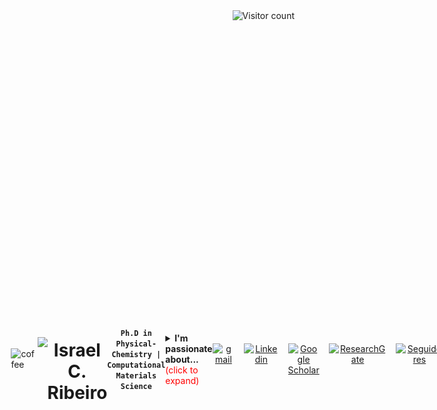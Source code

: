 <img align="right" src="https://komarev.com/ghpvc/?username=israel-c-ribeiro&color=0088CC&style=flat-square" alt="Visitor count" />

<div style="display: flex; align-items: center; justify-content: space-between; width: 100%; padding: 0 10%; box-sizing: border-box;">
  <!-- Imagem do GIF do café à esquerda -->
  <img src="https://github.com/user-attachments/assets/29f6f379-7a7c-4600-9424-6cc4edaa48f8" alt="coffee" style="width: 170px; height: auto;" />

  <!-- Imagem do texto de boas-vindas no centro -->
  <img src="https://readme-typing-svg.herokuapp.com/?font=Righteous&size=30&center=true&vCenter=true&width=500&height=70&duration=4000&lines=Hi+There!+🖖🏾;+Welcome+to+my+page!;" style="max-width: 100%; height: 70px; object-fit: contain;" />


<!-- Centered Name -->
<h1 align="center" style="margin-bottom: 0;">Israel C. Ribeiro</h1>

<!-- Centered Subtitle -->
<p align="center" style="margin-top: 0; margin-bottom: 0;">
  <strong><code>Ph.D in Physical-Chemistry | Computational Materials Science</code></strong>
</p>


<details>
  <summary><strong>I'm passionate about...</strong><span style="color: red;">(click to expand)</span>
  </summary>
  <p>
   I'm passionate about the intersection of chemistry, materials science, and data analytics. Currently, I am pursuing a PhD in Theoretical Physical Chemistry at the São Carlos Institute of Chemistry (IQSC), University of São Paulo (USP). My research explores 2D perovskite thin films through Density Functional Theory (DFT), focusing on their structural, energetic, and optoelectronic properties. Alongside my academic endeavors, I have served as a teaching assistant for multiple chemistry courses at IQSC. I am also enhancing my skill set with a MBA in Data Science and Analytics at USP, specializing in Machine Learning applications to materials science.

I hold a Bachelor's Degree in Chemistry from the Federal University of São João del Rei (UFSJ). During my undergraduate studies, I developed a strong foundation through tutoring in Physics and Chemistry and contributed as a CNPq research fellow in projects spanning photoluminescent inorganic materials and theoretical/computational chemistry. My hands-on experience extends to the industrial sector, where I worked in R&D at AMG-Br and as a chemical technician at Resind Indústria e Comércio Ltda., both within the mineralogy field. Additionally, I volunteered as an English teacher at São Marcos Language School for three years, honing my communication and leadership skills.

Driven by curiosity and innovation, my interests include Materials Science, DFT, Solid-State Chemistry, Inorganic Physical Chemistry, Machine Learning, and Quantum Chemistry.
  </p>
</details>

---
<p align="center" style="display: flex; gap: 15px;">
    <a href="mailto:israelribeiroc7@gmail.com">
        <img 
            alt="gmail" 
            title="Contact me" 
            src="https://custom-icon-badges.demolab.com/badge/Mail-E61B23.svg?logo=mail&style=for-the-badge&labelColor=FF7043&color=FF5722"
        /> 
    </a>
    <a href="https://www.linkedin.com/in/israel-ribeiro1/">
        <img 
            alt="Linkedin" 
            title="Linkedin" 
            src="https://custom-icon-badges.demolab.com/badge/Linkedin-1E6AE1.svg?logo=linkedin&style=for-the-badge&logoColor=ffffff&labelColor=0077B5&color=006C94"
        /> 
    </a> 
    <a href="https://scholar.google.com/citations?hl=en&user=GQugll8AAAAJ">
        <img 
            alt="Google Scholar" 
            title="Google Scholar" 
            src="https://custom-icon-badges.demolab.com/badge/Google-8B31CE.svg?logo=googlescholar&style=for-the-badge&logoColor=ffffff&labelColor=4285F4&color=1C64F2"
        />
    </a>
    <a href="https://www.researchgate.net/profile/Israel-Ribeiro">
        <img 
            alt="ResearchGate" 
            title="ResearchGate" 
            src="https://custom-icon-badges.demolab.com/badge/ResearchGate-00ccbb.svg?logo=researchgate&style=for-the-badge&logoColor=ffffff&labelColor=00cc88&color=00bb66"
        />
  </a>
    <a href="https://github.com/israel-c-ribeiro?tab=followers">
        <img 
            alt="Seguidores" 
            title="Me siga no GitHub" 
            src="https://custom-icon-badges.demolab.com/github/followers/israel-c-ribeiro?color=24292F&labelColor=24292F&style=for-the-badge&logo=github&label=Followers&logoColor=white"
        />
    </a>
</p>

---

## 🛠️ Technical Skills

- **Programming & Data Analytics**  
  <img 
    alt="Python" 
    title="Python" 
    src="https://cdn.jsdelivr.net/gh/devicons/devicon/icons/python/python-original.svg" 
    width="40px" 
    style="margin-right: 10px;" 
  />
  <img 
    alt="C" 
    title="C Programming" 
    src="https://upload.wikimedia.org/wikipedia/commons/1/18/C_Programming_Language.svg" 
    width="40px" 
    style="margin-right: 10px;" 
  />
   <img 
    alt="Spyder" 
    title="Spyder" 
    src="https://i0.wp.com/2.bp.blogspot.com/-Alklx2Guuz8/XJgQeQ6YCaI/AAAAAAAAK-U/RmQQyzY5oRI-e4qpXD1elxCyaO_RGRmHwCLcBGAs/s1600/1200px-Spyder_logo.svg.png?ssl=1" 
    width="40px" 
    style="margin-right: 10px;" 
  />
   <img 
    alt="vscode" 
    title="vscode" 
    src="https://code.visualstudio.com/assets/images/code-stable.png" 
    width="40px" 
    style="margin-right: 10px;" 
  />
   <img 
    alt="pycharm" 
    title="pycharm" 
    src="https://upload.wikimedia.org/wikipedia/commons/thumb/1/1d/PyCharm_Icon.svg/1024px-PyCharm_Icon.svg.png" 
    width="40px" 
    style="margin-right: 10px;" 
  />

- **Computational Chemistry Tools**  
  <img 
    alt="VASP" 
    title="VASP" 
    src="https://www.vasp.at/images/logo.png" 
    width="60px" 
    style="margin-right: 10px;" 
  />
  <img 
    alt="Quantum Espresso" 
    title="Quantum Espresso" 
    src="https://www.quantum-espresso.org/wp-content/uploads/2022/03/quantum_ogo_ok.png" 
    width="100px" 
    style="margin-right: 10px;" 
  />
  <img 
    alt="Gaussian" 
    title="Gaussian" 
    src="https://software.sjtu.edu.cn/Assets/userfiles/images/Logo/Gaussian_logo_with_name-removebg-preview(1).png" 
    width="70px" 
    style="margin-right: 10px;" 
  />

- **Version Control & Collaboration**  
  <img 
    alt="Git" 
    title="Git" 
    src="https://cdn.jsdelivr.net/gh/devicons/devicon/icons/git/git-original.svg" 
    width="40px" 
    style="margin-right: 10px;" 
  />
  <img 
    alt="Overleaf" 
    title="Overleaf" 
    src="https://images.ctfassets.net/nrgyaltdicpt/6gsvc5Ogjmu04I4Miu0uGg/cb1d4391717d2ab8d5e42ede6fb0eef1/overleaf_wide_colour_light_bg.png" 
    width="70px" 
    style="margin-right: 10px;" 
  />
 

---

## 🎓 Academic Background
- **Ph.D. in Theoretical Physical Chemistry**  
  _University of São Paulo (USP), São Carlos, Brazil_ (2020–2025)  
  **Thesis**: Atomic-scale Investigations on the Passivation of Ultrathin Layers of 2D Hybrid Perovskites   
  **Research Advisor**: Prof. Juarez L. F. Da Silva  

- **MBA in Data Science and Analytics**  
  _University of São Paulo (USP), Brazil_ (2024–2026)  

- **B.Sc. in Chemistry**  
  _Federal University of São João del Rei (UFSJ), Brazil_ (2015–2020)  
  **Thesis**: Theoretical Investigation of GaN in the Haeckelita 8-4 Structure    
  **Research Advisor**: Prof. Horacio W. Alvez  

---

## 🧪 Research Highlights

- **2D Perovskites**: Investigating the structural, energetic, and optoelectronic properties of ultrathin organic-inorganic hybrid perovskites through DFT simulations.       
- **Passivation Studies**: Examining the role of transition metal, alkali and organic cations passivation on perovskites surfaces.     
- **Film Thickness Analysis**: Unveiling the relationship between perovskites thin film thickness and optoelectronic properties for photovoltaic applications.     
- **Machine Learning**: The application of machine learning techniques and data science methodologies to predict and analyze the properties of semiconductor materials. 

### 📰 Selected Publications
1. **Impact of Thin Film Thickness on the Structural, Energetic, and Optoelectronic Properties of Two-Dimensional Perovskites**  
   _Submitted to ACS Applied Energy Materials (2024)_    
    Authors: **Israel C. Ribeiro**, FD Picoli, PIV Moraes, AFV Fonseca, LN Oliveira, AF Nogueira and JLF Da Silva.       
      DOI: [In progress](https://example.com)  
   
2. **Unveiling the Impact of Organic Cation Passivation on Structural and Optoelectronic Properties of Two-Dimensional Perovskites Thin Films**  
   _Applied Surface Science (2024)_      
     Authors: **Israel C. Ribeiro**, PIR Moraes, AFB Bittencourt and JLF Da Silva.         
        DOI: [10.1016/j.apsusc.2024.161098](https://doi.org/10.1016/j.apsusc.2024.161098)  

3. **Role of the Adsorption of Alkali Cations on Ultrathin n-Layers of Two-Dimensional Perovskites**       
   _Journal of Physical Chemistry C (2023)_        
   Authors: **Israel C. Ribeiro**, PIR Moraes, AFB Bittencourt and JLF Da Silva.         
   DOI: [10.1021/acs.jpcc.3c01894](https://doi.org/10.1021/acs.jpcc.3c01894)      

4. **CaTiO3:Er3+:Yb3+ Upconversion from 980 nm to 1550 nm Excitation and its Potential as Cells Luminescent Probes**  
   _Materials Chemistry and Physics (2019)_                       
   Authors: RV Perrella, **Israel C. Ribeiro**, PHA Campos-Junior, MA Schiavon, E Pecoraro, SJL Ribeiro and JL Ferrari.                    
   DOI: [10.1016/j.matchemphys.2018.11.018](https://doi.org/10.1016/j.matchemphys.2018.11.018) 

_For a complete list of publications, visit my [Google Scholar](https://scholar.google.com/citations?hl=en&user=GQugll8AAAAJ)._  

---

## 📢 Talks & Conferences
- _"Metal Halides Perovskites for Optoelectronic: from Fundamental to Devices"_  
  **CNRS School, France** (2024) 
- _"The Chemistry Beyond Haber–Bosch Process"_  
  **PechaKucha Seminar, IFSC–USP** (2024)  
- _"Impact of Organic Cation Passivation on Perovskites Thin Films"_  
  **1st CMD-CINE Workshop, IQSC-USP** (2024) 
- _"The Chemistry Behind the Synthesis of MAPbI3 Perovskites"_  
  **QTNano Journal Club, IQSC-USP** (2024)
- _"Role of Alkali Cations Passivation on Perovskites Thin Films"_  
  **Materials Chemistry Research Group, UFSJ** (2024) 
- _"Surface Passivation in Perovskite Materials: Ab initio Investigations"_  
  **CINE Conference, UNICAMP** (2023)  
- _"Energy Transfer from Tb3+ to Eu3+ in SiO2-TiO2"_  
  **18th International Conference on Luminescence, Brazil** (2017)

_To download the presentations, visit my [ResearchGate](https://www.researchgate.net/profile/Israel-Ribeiro)._ 

---

<h2>👨🏾‍🔬 Industry Experience</h2>

<!-- AMG Brazil -->
[AMG Brazil](https://amg-br.com/pt/)
<p><strong>Chemical Process Intern</strong> | (2015-2018) | São João del Rei, Brazil</p>
<ul>
  <li>Performed fluoride and chloride analysis and elemental analysis using ICP;</li>
  <li>Executed process enhancement tests and generated reports;</li>
  <li>Led 5S program implementation, enhancing lab efficiency.</li>
</ul>

<hr>

<!-- Resind LTDA -->
[Resind LTDA](https://resind.com.br/)
<p><strong>Chemical Technician</strong> | (2019-2020) | São João del Rei, Brazil</p>
<ul>
  <li>Oversaw quality tests for primary products, ensuring compliance with standards;</li>
  <li>Conducted quantitative chemical analyses using X-ray techniques;</li>
  <li>Maintained product excellence and reliability through comprehensive assessments.</li>
</ul>

 ---

## 📈 GitHub Statistics

<div align="center">
  <h2>🐍 My Contributions 🐍</h2>
 <picture>
  <source media="(prefers-color-scheme: dark)" srcset="https://raw.githubusercontent.com/israel-c-ribeiro/israel-c-ribeiro/output/github-snake-dark.svg" />
  <source media="(prefers-color-scheme: light)" srcset="https://raw.githubusercontent.com/israel-c-ribeiro/israel-c-ribeiro/output/github-snake.svg" />
  <img alt="github-snake" src="https://raw.githubusercontent.com/israel-c-ribeiro/israel-c-ribeiro/output/github-snake.svg" />
</picture>
</div>
<hr/>

<p align="center">
  <img 
    alt="GitHub Stats" 
    height="180em" 
    src="https://github-readme-stats.vercel.app/api?username=israel-c-ribeiro&show_icons=true&theme=gruvbox&include_all_commits=true&locale=en" 
  />
<img 
  alt="Top Languages" 
  height="180em" 
  src="https://github-readme-stats.vercel.app/api/top-langs/?username=israel-c-ribeiro&theme=gruvbox&layout=compact&custom_title=Languages&langs_count=9&cache_bust=12345" 
/>
</p> 
---



